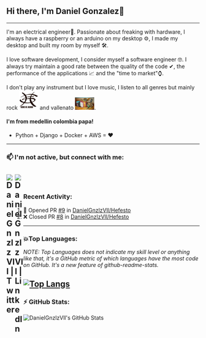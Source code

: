## Hi there, I'm Daniel Gonzalez👋


---
I'm an electrical engineer👷. Passionate about freaking with hardware, I always have a raspberry or an arduino on my desktop ⚙, I made my desktop and built my room by myself 🛠.

I love software development, I consider myself a software engineer 🤓. I always try maintain a good rate between the quality of the code ✔, the performance of the applications 📈  and the "time to market"⌚.

I don't play any instrument but I love music, I listen to all genres but mainly rock <img width="50px" src="https://github.com/DanielGnzlzVll/DanielGnzlzVll/blob/master/heroes-del-silencio.jpg"> and vallenato <img width="50px" src="https://github.com/DanielGnzlzVll/DanielGnzlzVll/blob/master/sombrero.jpeg">.

#### I'm from medellin colombia papa!

- Python + Django + Docker + AWS = ♥ 

---

### 📫 I'm not active, but connect with me:
[<img align="left" alt="DanielGnzlzVll | Twitter" width="22px" src="https://simpleicons.org/icons/twitter.svg" />][twitter] 
[<img align="left" alt="DanielGnzlzVll | LinkedIn" width="22px" src="https://cdn.jsdelivr.net/npm/simple-icons@v3/icons/linkedin.svg" />][linkedin]<br/>
---
### Recent Activity:
<!--START_SECTION:activity-->
1. 💪 Opened PR [#9](https://github.com/DanielGnzlzVll/Hefesto/pull/9) in [DanielGnzlzVll/Hefesto](https://github.com/DanielGnzlzVll/Hefesto)
2. ❌ Closed PR [#8](https://github.com/DanielGnzlzVll/Hefesto/pull/8) in [DanielGnzlzVll/Hefesto](https://github.com/DanielGnzlzVll/Hefesto)
<!--END_SECTION:activity-->
---
### 💥Top Languages:
*NOTE: Top Languages does not indicate my skill level or anything like that, it's a GitHub metric of which languages have the most code on GitHub. It's a new feature of github-readme-stats.*

[![Top Langs](https://github-readme-stats.vercel.app/api/top-langs/?username=DanielGnzlzVll&langs_count=5&layout=compact&theme=react)](https://github.com/anuraghazra/github-readme-stats)
---
### :zap: GitHub Stats:  
  <p>
    <img align="left" alt="DanielGnzlzVll's GitHub Stats" src="https://github-readme-stats.aalzate95.vercel.app/api?username=DanielGnzlzVll&show_icons=true&hide_border=true&count_private=true&theme=tokyonight" /><br/>  
  </p>
<br/>


[twitter]: https://twitter.com/DanielGzlzVll
[linkedin]: https://www.linkedin.com/in/daniel-gonzalez-2a326417a/
